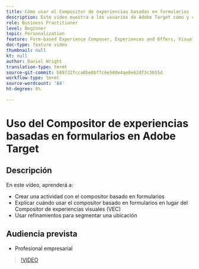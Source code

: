 ```yaml
---
title: Cómo usar el Compositor de experiencias basadas en formularios
description: Este vídeo muestra a los usuarios de Adobe Target cómo y cuándo utilizar el compositor de experiencias basadas en formularios.
role: Business Practitioner
level: Beginner
topic: Personalization
feature: Form-based Experience Composer, Experiences and Offers, Visual Experience Composer (VEC)
doc-type: feature video
thumbnail: null
kt: null
author: Daniel Wright
translation-type: tm+mt
source-git-commit: b89732fcca0be8bffc6e580e4ae0e62df3c3655d
workflow-type: tm+mt
source-wordcount: '84'
ht-degree: 8%

---
```



# Uso del Compositor de experiencias basadas en formularios en Adobe Target

## Descripción

En este vídeo, aprenderá a:

* Crear una actividad con el compositor basado en formularios
* Explicar cuándo usar el compositor basado en formularios en lugar del Compositor de experiencias visuales (VEC)
* Usar refinamientos para segmentar una ubicación

## Audiencia prevista

* Profesional empresarial

>[!VIDEO](https://video.tv.adobe.com/v/17390/?quality=12)